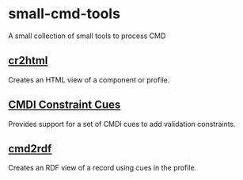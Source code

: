 # small-cmd-tools
 A small collection of small tools  to process CMD


## [cr2html](./cr2html)

Creates an HTML view of a component or profile.

## [CMDI Constraint Cues](./constraint-cues)

Provides support for a set of CMDI cues to add validation constraints.

## [cmd2rdf](./cmd2rdf)

Creates an RDF view of a record using cues in the profile.

